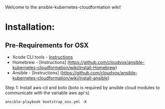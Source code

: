 Welcome to the ansible-kubernetes-cloudformation wiki!

# Installation:
## Pre-Requirements for OSX
* Xcode CLI tools - [Instructions](https://github.com/cloudvox/ansible-kubernetes-cloudformation/wiki/Install-xcode-cli-tools)
* Homebrew - [Instructions] (https://github.com/cloudvox/ansible-kubernetes-cloudformation/wiki/Install-Homebrew)
* Ansible - [Instructions] (https://github.com/cloudvox/ansible-kubernetes-cloudformation/wiki/Install-ansible)

Step 1:
Install aws-cli and boto (boto is required by ansible cloud modules to communicate with the variable aws api's)
```
ansible-playbook bootstrap_osx.yml -K
```
